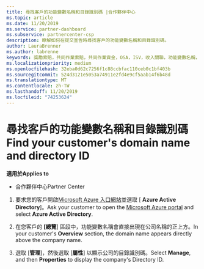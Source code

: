 ```yaml
---
title: 尋找客戶的功能變數名稱和目錄識別碼 |合作夥伴中心
ms.topic: article
ms.date: 11/20/2019
ms.service: partner-dashboard
ms.subservice: partnercenter-csp
description: 瞭解如何在提交宣告時尋找客戶的功能變數名稱和目錄識別碼。
author: LauraBrenner
ms.author: labrenne
keywords: 獎勵索賠，共同作業索賠，共同作業資金，OSA，ISV，收入關聯，功能變數名稱，目錄識別碼
ms.localizationpriority: medium
ms.openlocfilehash: 32eba0d62c7256f1c88ccbfac110ceb0c1bf403b
ms.sourcegitcommit: 524d3121e5053a74911e2fd4e9cf5aab14f6b48d
ms.translationtype: MT
ms.contentlocale: zh-TW
ms.lasthandoff: 11/20/2019
ms.locfileid: "74253624"
---
```

# <a name="find-your-customers-domain-name-and-directory-id"></a><span data-ttu-id="1d47b-104">尋找客戶的功能變數名稱和目錄識別碼</span><span class="sxs-lookup"><span data-stu-id="1d47b-104">Find your customer's domain name and directory ID</span></span>

<span data-ttu-id="1d47b-105">**適用於**</span><span class="sxs-lookup"><span data-stu-id="1d47b-105">**Applies to**</span></span>

-  <span data-ttu-id="1d47b-106">合作夥伴中心</span><span class="sxs-lookup"><span data-stu-id="1d47b-106">Partner Center</span></span>

1.  <span data-ttu-id="1d47b-107">要求您的客戶開啟[Microsoft Azure 入口網站](https://ms.portal.azure.com/#home)並選取 [ **Azure Active Directory**]。</span><span class="sxs-lookup"><span data-stu-id="1d47b-107">Ask your customer to open the [Microsoft Azure portal](https://ms.portal.azure.com/#home) and select **Azure Active Directory**.</span></span> 

2.  <span data-ttu-id="1d47b-108">在您客戶的 **[總覽**] 區段中，功能變數名稱會直接出現在公司名稱的正上方。</span><span class="sxs-lookup"><span data-stu-id="1d47b-108">In your customer's **Overview** section, the domain name appears directly above the company name.</span></span>  

3.  <span data-ttu-id="1d47b-109">選取 [**管理**]，然後選取 [**屬性**] 以顯示公司的目錄識別碼。</span><span class="sxs-lookup"><span data-stu-id="1d47b-109">Select **Manage**, and then **Properties** to display the company's Directory ID.</span></span>
